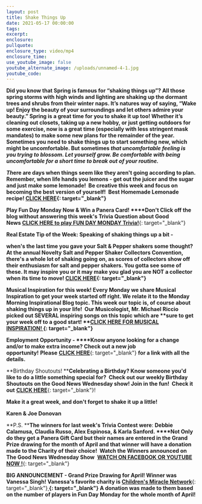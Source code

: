 ```yaml
---
layout: post
title: Shake Things Up
date: 2021-05-17 00:00:00
tags:
excerpt:
enclosure:
pullquote:
enclosure_type: video/mp4
enclosure_time:
use_youtube_image: false
youtube_alternate_image: /uploads/unnamed-4-1.jpg
youtube_code:
---
```

**Did you know that Spring is famous for “shaking things up”? All those spring storms with high winds and lighting are shaking up the dormant trees and shrubs from their winter naps. It’s natures way of saying, “Wake up\! Enjoy the beauty of your surroundings and let others admire your beauty.” Spring is a great time for you to shake it up too\! Whether it’s cleaning out closets, taking up a new hobby, or just getting outdoors for some exercise, now is a great time (especially with less stringent mask mandates) to make some new plans for the remainder of the year. Sometimes you need to shake things up to start something new, which might be uncomfortable. But sometimes&nbsp;*that uncomfortable feeling is you trying to blossom. Let yourself grow. Be comfortable with being uncomfortable for a short time to break out of your routine.&nbsp; &nbsp; &nbsp; &nbsp; &nbsp; &nbsp; &nbsp; &nbsp;***

***Th*****ere are days when things seem like they aren't going according to plan. Remember, when life hands you lemons - get out the juicer and the sugar and just make some lemonade\!&nbsp; Be creative this week and focus on becoming the best version of yourself\!&nbsp; Best Homemade Lemonade recipe\!&nbsp;[CLICK HERE](https://t.e2ma.net/click/khs4le/sbltq1c/wm8hjn){: target="_blank"}**

**Play Fun Day Monday Now & Win a Panera Card\!&nbsp;****Don't Click off the blog without answering this week's Trivia Question about Good News&nbsp;**[**CLICK HERE to play FUN DAY MONDAY Trivia\!**](https://t.e2ma.net/click/khs4le/sbltq1c/cf9hjn){: target="_blank"}

**Real Estate Tip of the Week: Speaking of shaking things up a bit -**

**when's the last time you gave your Salt & Pepper shakers some thought? At the annual Novelty Salt and Pepper Shaker Collectors Convention, there's a whole lot of shaking going on, as scores of collectors show off their enthusiasm for salt and pepper shakers. You gotta see some of these. It may inspire you or it may make you glad you are NOT a collector when its time to move\!&nbsp;[CLICK HERE](https://t.e2ma.net/click/khs4le/sbltq1c/s79hjn){: target="_blank"}**

**Musical Inspiration for this week\!&nbsp;****Every Monday we share Musical Inspiration to get your week started off right. We relate it to the Monday Morning Inspirational Blog topic. This week our topic is, of course about shaking things up in your life\!&nbsp; Our Musicologist, Mr. Michael Riccio picked out SEVERAL inspiring songs on this topic which are**&nbsp;**sure to get your week off to a good start\!&nbsp;****[CLICK HERE FOR MUSICAL INSPIRATION\!&nbsp;](https://t.e2ma.net/click/khs4le/sbltq1c/8zaijn){: target="_blank"}**&nbsp;

**Employment Opportunity -&nbsp;****Know anyone looking for a change and/or to make extra income? Check out a new job opportunity\!**&nbsp;**Please**&nbsp;[**CLICK HERE**](https://t.e2ma.net/click/khs4le/sbltq1c/osbijn){: target="_blank"}&nbsp;**for a link with all the details.**

**Birthday Shoutouts\!&nbsp;****Celebrating a Birthday? Know someone you'd like to do a little something special for?&nbsp; Check out our weekly Birthday Shoutouts on the Good News Wednesday show\! Join in the fun\!&nbsp; Check it out**&nbsp;[**CLICK HERE**](https://t.e2ma.net/click/khs4le/sbltq1c/4kcijn){: target="_blank"}\!

**Make it a great week, and don't forget to shake it up a little\!**

**Karen & Joe Donovan**

**P.S.&nbsp;****The winners for last week's Trivia Contest were**\:&nbsp;**Debbie Calamusa, Claudia Russo, Alex Espinosa, & Karla Sanford.&nbsp;****Not Only do they get a Panera Gift Card but their names are entered in the Grand Prize drawing for the month of April and that winner will have a donation made to the Charity of their choice\! &nbsp;Watch the Winners announced on The Good News Wednesday Show&nbsp;**&nbsp;[**WATCH ON FACEBOOK OR YOUTUBE NOW \!**](https://t.e2ma.net/click/khs4le/sbltq1c/05dijn){: target="_blank"}

**BIG ANNOUNCEMENT - Grand Prize Drawing for April\! Winner was Vanessa Singh\! Vanessa's favorite charity is&nbsp;**[**Children's Miracle Network**](https://t.e2ma.net/click/khs4le/sbltq1c/gyeijn){: target="_blank"}**[&nbsp;](https://t.e2ma.net/click/khs4le/sbltq1c/wqfijn){: target="_blank"}&nbsp;A donation was made to them based on the number of players in Fun Day Monday for the whole month of April\!**
